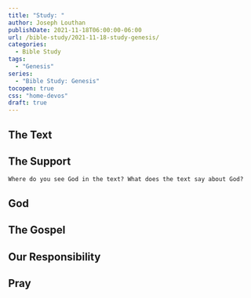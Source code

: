 ```yaml
---
title: "Study: "
author: Joseph Louthan
publishDate: 2021-11-18T06:00:00-06:00
url: /bible-study/2021-11-18-study-genesis/
categories:
  - Bible Study
tags:
  - "Genesis"
series:
  - "Bible Study: Genesis"
tocopen: true
css: "home-devos"
draft: true
---
```

## The Text

## The Support

<div style="page-break-after: always;"></div>

`Where do you see God in the text? What does the text say about God?`

## God




## The Gospel

## Our Responsibility

## Pray

<div style="font-variant: small-caps;">

</div>
&nbsp;


